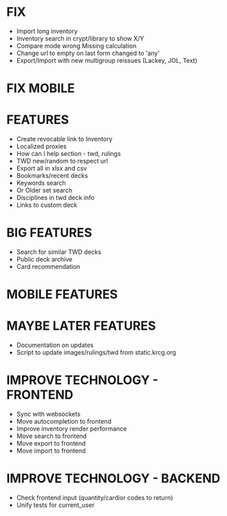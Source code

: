 # FIX
* Import long inventory
* Inventory search in crypt/library to show X/Y
* Compare mode wrong Missing calculation
* Change url to empty on last form changed to 'any'
* Export/Import with new multigroup reissues (Lackey, JOL, Text)

# FIX MOBILE

# FEATURES
* Create revocable link to Inventory
* Localized proxies
* How can I help section - twd, rulings
* TWD new/random to respect url
* Export all in xlsx and csv
* Bookmarks/recent decks
* Keywords search
* Or Older set search
* Disciplines in twd deck info
* Links to custom deck

# BIG FEATURES
* Search for similar TWD decks
* Public deck archive
* Card recommendation

# MOBILE FEATURES

# MAYBE LATER FEATURES
* Documentation on updates
* Script to update images/rulings/twd from static.krcg.org

# IMPROVE TECHNOLOGY - FRONTEND
* Sync with websockets
* Move autocompletion to frontend
* Improve inventory render performance
* Move search to frontend
* Move export to frontend
* Move import to frontend

# IMPROVE TECHNOLOGY - BACKEND
* Check frontend input (quantity/cardior codes to return)
* Unify tests for current_user
